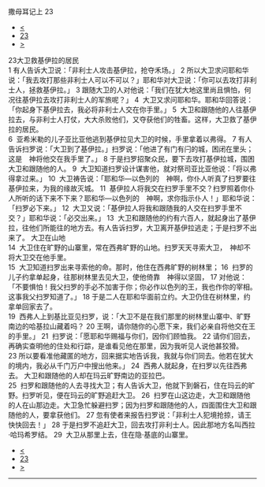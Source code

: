 ﻿





 撒母耳记上 23




* [<](bible/1SA22.md)
* [23](bible/1SA.md)
* [>](bible/1SA24.md)



 
23大卫救基伊拉的居民  
1 有人告诉大卫说：「非利士人攻击基伊拉，抢夺禾场。」 
2 所以大卫求问耶和华说：「我去攻打那些非利士人可以不可以？」耶和华对大卫说：「你可以去攻打非利士人，拯救基伊拉。」 
3 跟随大卫的人对他说：「我们在犹大地这里尚且惧怕，何况往基伊拉去攻打非利士人的军旅呢？」 
4  大卫又求问耶和华。耶和华回答说：「你起身下基伊拉去，我必将非利士人交在你手里。」 
5  大卫和跟随他的人往基伊拉去，与非利士人打仗，大大杀败他们，又夺获他们的牲畜。这样，大卫救了基伊拉的居民。  
6  亚希米勒的儿子亚比亚他逃到基伊拉见大卫的时候，手里拿着以弗得。 
7 有人告诉扫罗说：「大卫到了基伊拉。」扫罗说：「他进了有门有闩的城，困闭在里头；这是　神将他交在我手里了。」 
8 于是扫罗招聚众民，要下去攻打基伊拉城，围困大卫和跟随他的人。 
9  大卫知道扫罗设计谋害他，就对祭司亚比亚他说：「将以弗得拿过来。」 
10  大卫祷告说：「耶和华—以色列的　神啊，你仆人听真了扫罗要往基伊拉来，为我的缘故灭城。 
11  基伊拉人将我交在扫罗手里不交？扫罗照着你仆人所听的话下来不下来？耶和华—以色列的　神啊，求你指示仆人！」耶和华说：「扫罗必下来。」 
12  大卫又说：「基伊拉人将我和跟随我的人交在扫罗手里不交？」耶和华说：「必交出来。」 
13  大卫和跟随他的约有六百人，就起身出了基伊拉，往他们所能往的地方去。有人告诉扫罗，大卫离开基伊拉逃走；于是扫罗不出来了。 大卫在山地  
14  大卫住在旷野的山寨里，常在西弗旷野的山地。扫罗天天寻索大卫，　神却不将大卫交在他手里。  
15  大卫知道扫罗出来寻索他的命。那时，他住在西弗旷野的树林里； 
16  扫罗的儿子约拿单起身，往那树林里去见大卫，使他倚靠　神得以坚固， 
17 对他说：「不要惧怕！我父扫罗的手必不加害于你；你必作以色列的王，我也作你的宰相。这事我父扫罗知道了。」 
18 于是二人在耶和华面前立约。大卫仍住在树林里，约拿单回家去了。  
19  西弗人上到基比亚见扫罗，说：「大卫不是在我们那里的树林里山寨中、旷野南边的哈基拉山藏着吗？ 
20 王啊，请你随你的心愿下来，我们必亲自将他交在王的手里。」 
21  扫罗说：「愿耶和华赐福与你们，因你们顾恤我。 
22 请你们回去，再确实查明他的住处和行踪，是谁看见他在那里，因为我听见人说他甚狡猾。 
23 所以要看准他藏匿的地方，回来据实地告诉我，我就与你们同去。他若在犹大的境内，我必从千门万户中搜出他来。」 
24  西弗人就起身，在扫罗以先往西弗去。 大卫和跟随他的人却在玛云旷野南边的亚拉巴。  
25  扫罗和跟随他的人去寻找大卫；有人告诉大卫，他就下到磐石，住在玛云的旷野。扫罗听见，便在玛云的旷野追赶大卫。 
26  扫罗在山这边走，大卫和跟随他的人在山那边走。大卫急忙躲避扫罗；因为扫罗和跟随他的人，四面围住大卫和跟随他的人，要拿获他们。 
27 忽有使者来报告扫罗说：「非利士人犯境抢掠，请王快快回去！」 
28 于是扫罗不追赶大卫，回去攻打非利士人。因此那地方名叫西拉·哈玛希罗结。 
29  大卫从那里上去，住在隐·基底的山寨里。 
* [<](bible/1SA22.md)
* [23](bible/1SA.md)
* [>](bible/1SA24.md)





---









